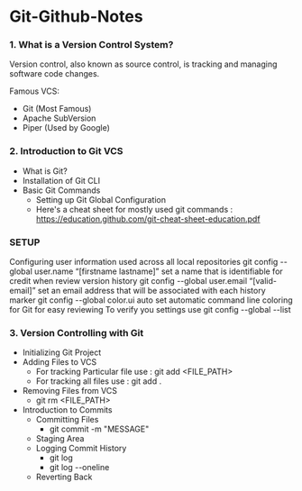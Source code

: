 # Git-Github-Notes
### 1. What is a Version Control System?
Version control, also known as source control, is tracking and managing software code changes.

Famous VCS:

- Git (Most Famous)
- Apache SubVersion
- Piper (Used by Google)


### 2. Introduction to Git VCS
- What is Git?
- Installation of Git CLI
- Basic Git Commands
    - Setting up Git Global Configuration
    - Here's a cheat sheet for mostly used git commands : https://education.github.com/git-cheat-sheet-education.pdf

### SETUP
Configuring user information used across all local repositories
git config --global user.name “[firstname lastname]”
set a name that is identifiable for credit when review version history
git config --global user.email “[valid-email]”
set an email address that will be associated with each history marker
git config --global color.ui auto
set automatic command line coloring for Git for easy reviewing
To verify you settings use
git config --global --list

### 3. Version Controlling with Git
- Initializing Git Project
- Adding Files to VCS
    - For tracking Particular file use : git add <FILE_PATH>
    - For tracking all files use : git add . 
- Removing Files from VCS
    - git rm <FILE_PATH>
- Introduction to Commits
    - Committing Files
        - git commit -m "MESSAGE"
    - Staging Area
    - Logging Commit History
        - git log
        - git log --oneline
    - Reverting Back
